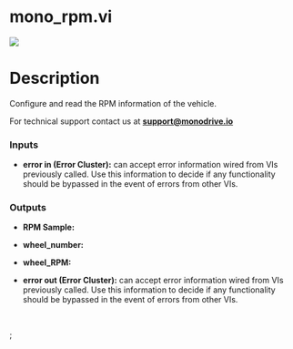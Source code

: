 # mono_rpm.vi

<p class="img_container">
<img class="lg_img" src="C:\Users\graci\monodrive\documentation\docs\LV_client\sensors\mono_rpm.png"/>
</p>

# Description

Configure and read the RPM information of the vehicle.

For technical support contact us at <b>support@monodrive.io</b> 

### Inputs

- **error in (Error Cluster):** can accept error information wired from VIs previously called. Use this information to decide if any functionality should be bypassed in the event of errors from other VIs. 

### Outputs

- **RPM Sample:**   

- **wheel_number:**   

- **wheel_RPM:**   

- **error out (Error Cluster):** can accept error information wired from VIs previously called. Use this information to decide if any functionality should be bypassed in the event of errors from other VIs. 

<p>&nbsp;</p>
;</p>
